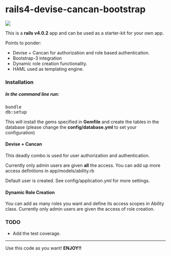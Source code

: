 <h1>rails4-devise-cancan-bootstrap</h1>
<a href="https://codeclimate.com/github/Jrakesh/rails4-devise-cancan-bootstrap"><img src="https://codeclimate.com/github/Jrakesh/rails4-devise-cancan-bootstrap.png" /></a>

<p>This is a <strong>rails v4.0.2</strong> app and can be used as a starter-kit for your own app. 
<p>Points to ponder:</p>
<ul>
	<li>Devise + Cancan for authorization and role based authentication.</li>
	<li>Bootstrap-3 integration</li>
	<li>Dynamic role creation functionality.</li>
	<li>HAML used as templating engine.</li>
</ul>

<h3>Installation</h3>

<h5>In the command line run:</h5> 
<pre>
bundle
db:setup
</pre>

<p>This will install the gems specified in <strong>Gemfile</strong> and create the tables in the database (please change the <strong>config/database.yml</strong> to set your configuration)</p>

<h4>Devise + Cancan</h4>
<p>This deadly combo is used for user authorization and authentication.</p>
<p>Currently only admin users are given <strong>all</strong> the access. You can add up more access definitions in app/models/ability.rb</p>
<p>Default user is created. See config/application.yml for more settings.</p>

<h4>Dynamic Role Creation</h4>
<p>You can add as many roles you want and define its access scopes in Ability class. Currently only admin users are given the access of role creation.</p>


<h3>TODO</h3>

<ul>
	<li>Add the test coverage.</li>
</ul>


<hr>
<p>Use this code as you want! <strong>ENJOY!!</strong></p>

